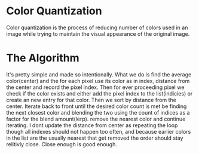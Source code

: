 # Color Quantization
Color quantization is the process of reducing number of colors used in an image while trying to maintain the visual appearance of the original image.

# The Algorithm
It's pretty simple and made so intentionally.  What we do is find the average color(center) and the for each pixel use its color as in index, distance from the center and record the pixel index.
Then for ever proceeding pixel we check if the color exists and either add the pixel index to the list(indicies) or create an new entry for that color.
Then we sort by distance from the center.
Iterate back to front until the desired color count is met be finding the next closest color and blending the two using the count of indices as a factor for the blend amount(lerp).
remove the nearest color and continue iterating. 
I dont update the distance from center as repeating the loop though all indexes should not happen too often, and because earlier colors in the list are the usually nearest that get removed the order should stay relitivly close.
Close enough is good enough.
